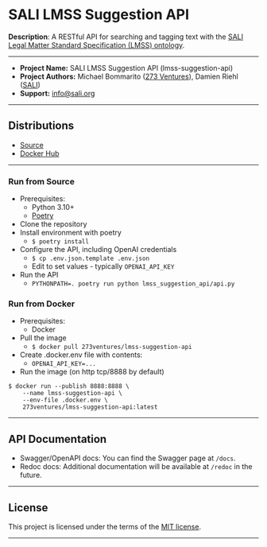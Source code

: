 # SALI LMSS Suggestion API

**Description**: A RESTful API for searching and tagging text with the [SALI Legal Matter Standard Specification (LMSS) ontology](https://sali.org/).

---- 
  * **Project Name:** SALI LMSS Suggestion API (lmss-suggestion-api)
 * **Project Authors:** Michael Bommarito ([273 Ventures](https://273ventures.com)), Damien Riehl ([SALI](https://sali.org/))
 * **Support:** [info@sali.org](mailto:info@sali.org)

----
## Distributions
* [Source](https://github.com/273v/lmss-suggestion-api)
* [Docker Hub](https://hub.docker.com/r/273ventures/lmss-suggestion-api)
----

### Run from Source
* Prerequisites:
  * Python 3.10+
  * [Poetry](https://python-poetry.org/)
* Clone the repository
* Install environment with poetry
  * `$ poetry install`
* Configure the API, including OpenAI credentials
  * `$ cp .env.json.template .env.json`
  * Edit to set values - typically `OPENAI_API_KEY`
* Run the API
  * `PYTHONPATH=. poetry run python lmss_suggestion_api/api.py`

### Run from Docker
* Prerequisites:
  * Docker
* Pull the image
  * `$ docker pull 273ventures/lmss-suggestion-api`
* Create .docker.env file with contents:
  * ```OPENAI_API_KEY=...```
* Run the image (on http tcp/8888 by default)
```
$ docker run --publish 8888:8888 \
    --name lmss-suggestion-api \
    --env-file .docker.env \
    273ventures/lmss-suggestion-api:latest
```

----

## API Documentation

  * Swagger/OpenAPI docs: You can find the Swagger page at `/docs`.
  * Redoc docs: Additional documentation will be available at `/redoc` in the future.

----

## License

This project is licensed under the terms of the [MIT license](/LICENSE).

----
